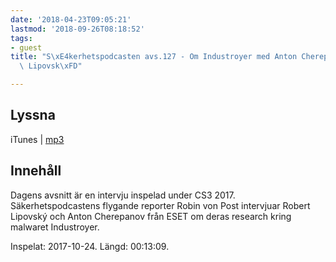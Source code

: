 ```yaml
---
date: '2018-04-23T09:05:21'
lastmod: '2018-09-26T08:18:52'
tags:
- guest
title: "S\xE4kerhetspodcasten avs.127 - Om Industroyer med Anton Cherepanov och Robert\
  \ Lipovsk\xFD"

---
```

## Lyssna

iTunes \| [mp3](http://traffic.libsyn.com/sakerhetspodcasten/RVPintro_-_cs3sthlm_ESET_The_Industroyer_Robert_Lipovsky_Anton_Cherepanov.mp3)

## Innehåll
Dagens avsnitt är en intervju inspelad under CS3 2017. Säkerhetspodcastens flygande
reporter Robin von Post intervjuar Robert Lipovský och Anton Cherepanov från ESET
om deras research kring malwaret Industroyer.

Inspelat: 2017-10-24. Längd: 00:13:09.

